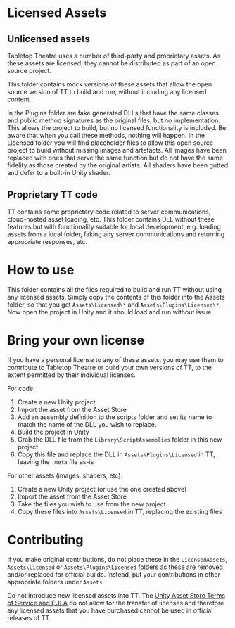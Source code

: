 # Licensed Assets

## Unlicensed assets

Tabletop Theatre uses a number of third-party and proprietary assets. As these assets are licensed, they cannot be distributed as part of an open source project.

This folder contains mock versions of these assets that allow the open source version of TT to build and run, without including any licensed content.

In the Plugins folder are fake generated DLLs that have the same classes and public method signatures as the original files, but no implementation. This allows the project to build, but no licensed functionality is included. Be aware that when you call these methods, nothing will happen. In the Licensed folder you will find placeholder files to allow this open source project to build without missing images and artefacts. All images have been replaced with ones that serve the same function but do not have the same fidelity as those created by the original artists. All shaders have been gutted and defer to a built-in Unity shader.

## Proprietary TT code

TT contains some proprietary code related to server communications, cloud-hosted asset loading, etc. This folder contains DLL without these features but with functionality suitable for local development, e.g. loading assets from a local folder, faking any server communications and returning appropriate responses, etc.

# How to use

This folder contains all the files required to build and run TT without using any licensed assets. Simply copy the contents of this folder into the Assets folder, so that you get `Assets\Licensed\*` and `Assets\Plugins\Licensed\*`. Now open the project in Unity and it should load and run without issue.

# Bring your own license

If you have a personal license to any of these assets, you may use them to contribute to Tabletop Theatre or build your own versions of TT, to the extent permitted by their individual licenses.

For code:
1. Create a new Unity project
2. Import the asset from the Asset Store
3. Add an assembly definition to the scripts folder and set its name to match the name of the DLL you wish to replace.
4. Build the project in Unity
5. Grab the DLL file from the `Library\ScriptAssemblies` folder in this new project
6. Copy this file and replace the DLL in `Assets\Plugins\Licensed` in TT, leaving the `.meta` file as-is

For other assets (images, shaders, etc):
1. Create a new Unity project (or use the one created above)
2. Import the asset from the Asset Store
3. Take the files you wish to use from the new project
4. Copy these files into `Assets\Licensed` in TT, replacing the existing files

# Contributing

If you make original contributions, do not place these in the `LicensedAssets`, `Assets\Licensed` or `Assets\Plugins\Licensed` folders as these are removed and/or replaced for official builds. Instead, put your contributions in other appropriate folders under `Assets`.

Do not introduce new licensed assets into TT. The [Unity Asset Store Terms of Service and EULA](https://unity3d.com/legal/as_terms) do not allow for the transfer of licenses and therefore any licensed assets that you have purchased cannot be used in official releases of TT. 
